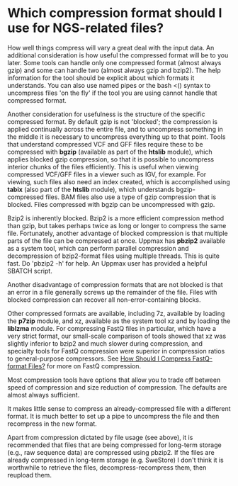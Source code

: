 # Which compression format should I use for NGS-related files?

How well things compress will vary a great deal with the input data. An additional consideration is how useful the compressed format will be to you later. Some tools can handle only one compressed format (almost always gzip) and some can handle two (almost always gzip and bzip2). The help information for the tool should be explicit about which formats it understands. You can also use named pipes or the bash <() syntax to uncompress files 'on the fly' if the tool you are using cannot handle that compressed format.

Another consideration for usefulness is the structure
of the specific compressed format.
By default gzip is not 'blocked';
the compression is applied continually across the entire file,
and to uncompress something in the middle
it is necessary to uncompress everything up to that point.
Tools that understand compressed VCF and GFF files
require these to be compressed with **bgzip** (available as part of the **htslib** module), which applies blocked gzip compression, so that it is possible to uncompress interior chunks of the files efficiently. This is useful when viewing compressed VCF/GFF files in a viewer such as IGV, for example. For viewing, such files also need an index created, which is accomplished using **tabix** (also part of the **htslib** module), which understands bgzip-compressed files. BAM files also use a type of gzip compression that is blocked. Files compressed with bgzip can be uncompressed with gzip.

Bzip2 is inherently blocked. Bzip2 is a more efficient compression method than gzip, but takes perhaps twice as long or longer to compress the same file. Fortunately, another advantage of blocked compression is that multiple parts of the file can be compressed at once. Uppmax has **pbzip2** available as a system tool, which can perform parallel compression and decompression of bzip2-format files using multiple threads. This is quite fast. Do 'pbzip2 -h' for help. An Uppmax user has provided a helpful SBATCH script.

Another disadvantage of compression formats that are not blocked is that an error in a file generally screws up the remainder of the file. Files with blocked compression can recover all non-error-containing blocks.

Other compressed formats are available, including 7z, available by loading the **p7zip** module, and xz, available as the system tool xz and by loading the **liblzma** module. For compressing FastQ files in particular, which have a very strict format, our small-scale comparison of tools showed that xz was slightly inferior to bzip2 and much slower during compression, and specialty tools for FastQ compression were superior in compression ratios to general-purpose compressors. See [How Should I Compress FastQ-format Files?](compress_fastQ.md) for more on FastQ compression.

Most compression tools have options that allow you to trade off between speed of compression and size reduction of compression. The defaults are almost always sufficient.

It makes little sense to compress an already-compressed file with a different format. It is much better to set up a pipe to uncompress the file and then recompress in the new format.

Apart from compression dictated by file usage (see above), it is recommended that files that are being compressed for long-term storage (e.g., raw sequence data) are compressed using pbzip2. If the files are already compressed in long-term storage (e.g. SweStore) I don't think it is worthwhile to retrieve the files, decompress-recompress them, then reupload them.
